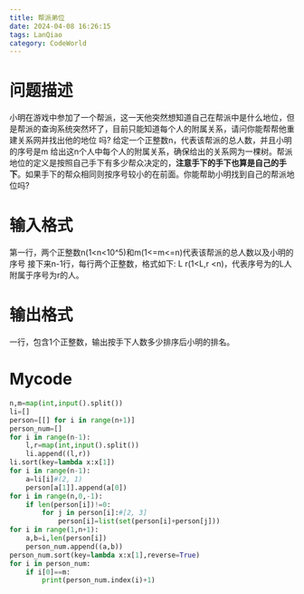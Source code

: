 ```yaml
---
title: 帮派弟位
date: 2024-04-08 16:26:15
tags: LanQiao
category: CodeWorld
---
```


# 问题描述

小明在游戏中参加了一个帮派，这一天他突然想知道自己在帮派中是什么地位，但是帮派的查询系统突然坏了，目前只能知道每个人的附属关系，请问你能帮帮他重建关系网并找出他的地位
吗?
给定一个正整数n，代表该帮派的总人数，并且小明的序号是m
给出这n个人中每个人的附属关系，确保给出的关系网为一棵树。帮派地位的定义是按照自己手下有多少帮众决定的，**注意手下的手下也算是自己的手下**。如果手下的帮众相同则按序号较小的在前面。你能帮助小明找到自己的帮派地位吗?

# 输入格式

第一行，两个正整数n(1<n<10^5)和m(1<=m<=n)代表该帮派的总人数以及小明的序号
接下来n-1行，每行两个正整数，格式如下:
L r(1<L,r <n)，代表序号为的L人附属于序号为r的人。

# 输出格式

一行，包含1个正整数，输出按手下人数多少排序后小明的排名。

# Mycode

```python
n,m=map(int,input().split())
li=[]
person=[[] for i in range(n+1)]
person_num=[]
for i in range(n-1):
    l,r=map(int,input().split())
    li.append((l,r))
li.sort(key=lambda x:x[1])
for i in range(n-1):
    a=li[i]#(2, 1)
    person[a[1]].append(a[0])
for i in range(n,0,-1):
    if len(person[i])!=0:
        for j in person[i]:#[2, 3]
            person[i]=list(set(person[i]+person[j]))
for i in range(1,n+1):
    a,b=i,len(person[i])
    person_num.append((a,b))
person_num.sort(key=lambda x:x[1],reverse=True)
for i in person_num:
    if i[0]==m:
        print(person_num.index(i)+1)
```


